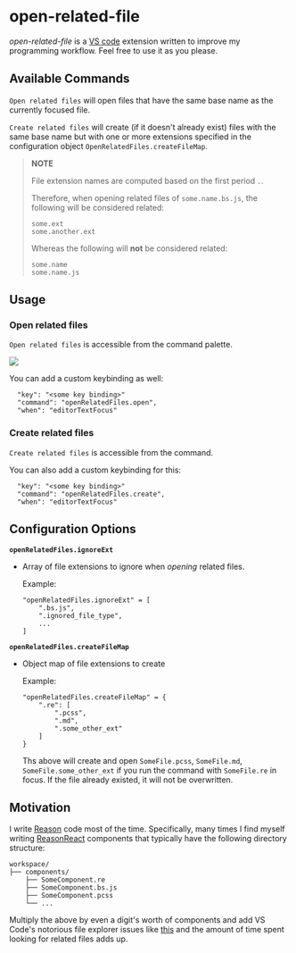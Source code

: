 # open-related-file

*open-related-file* is a [VS code](https://code.visualstudio.com/) extension written to improve my programming workflow. Feel free to use it as you please.

## Available Commands

`Open related files` will open files that have the same base name as the currently focused file.

`Create related files` will create (if it doesn't already exist) files with the same base name but with one or more extensions specified in the configuration object `OpenRelatedFiles.createFileMap`.

> **NOTE**
> 
> File extension names are computed based on the first period `.`.
> 
> Therefore, when opening related files of `some.name.bs.js`, the following will be considered related:
> 
> ```
> some.ext
> some.another.ext
> ```
> Whereas the following will **not** be considered related:
> ```
> some.name
> some.name.js
> ```

## Usage

### Open related files

`Open related files` is accessible from the command palette.

![](https://raw.githubusercontent.com/bryanthomaschen/vscode-open-related-file/master/open-related-file-usecase.gif)

You can add a custom keybinding as well:
```
  "key": "<some key binding>"
  "command": "openRelatedFiles.open",
  "when": "editorTextFocus"
```

### Create related files

`Create related files` is accessible from the command.

You can also add a custom keybinding for this:
```
  "key": "<some key binding>"
  "command": "openRelatedFiles.create",
  "when": "editorTextFocus"
```

## Configuration Options

**`openRelatedFiles.ignoreExt`**

* Array of file extensions to ignore when *opening* related files.

   Example:
   ```
   "openRelatedFiles.ignoreExt" = [
       ".bs.js",
       ".ignored_file_type",
       ...
   ]
   ```

**`openRelatedFiles.createFileMap`**

* Object map of file extensions to create

   Example:
   ```
   "openRelatedFiles.createFileMap" = {
       ".re": [
           ".pcss",
           ".md",
           ".some_other_ext"
       ]
   }
   ```

   Ths above will create and open `SomeFile.pcss`, `SomeFile.md`, `SomeFile.some_other_ext` if you run the command with `SomeFile.re` in focus. If the file already existed, it will not be overwritten.

## Motivation

I write [Reason](https://reasonml.github.io/) code most of the time. Specifically, many times I find myself writing [ReasonReact](https://reasonml.github.io/reason-react/) components that typically have the following directory structure:

```
workspace/
├── components/
    ├── SomeComponent.re
    ├── SomeComponent.bs.js
    ├── SomeComponent.pcss
    └── ...
```

Multiply the above by even a digit's worth of components and add VS Code's notorious file explorer issues like [this](https://github.com/Microsoft/vscode/issues/17777) and the amount of time spent looking for related files adds up.
